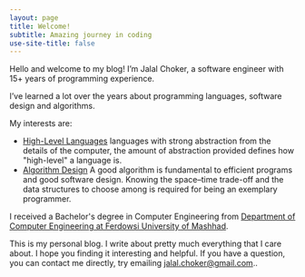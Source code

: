 ```yaml
---
layout: page
title: Welcome!
subtitle: Amazing journey in coding
use-site-title: false
---
```


Hello and welcome to my blog! I’m Jalal Choker, a software engineer with 15+ years of programming experience.

I’ve learned a lot over the years about programming languages, software design and algorithms.

My interests are:
* [High-Level Languages](https://isaaccomputerscience.org/topics/programming_languages) languages with strong abstraction from the details of the computer, the amount of abstraction provided defines how "high-level" a language is.
* [Algorithm Design](https://mitpress.mit.edu/books/introduction-algorithms-third-edition/) A good algorithm is fundamental to efficient programs and good software design. Knowing the space–time trade-off and the data structures to choose among is required for being an exemplary programmer. 

I received a Bachelor's degree in Computer Engineering from [Department of Computer Engineering at Ferdowsi University of Mashhad](http://ce.um.ac.ir/index.php?lang=en).

This is my personal blog. I write about pretty much everything that I care about. I hope you finding it interesting and helpful. If you have a question, you can contact me directly, try emailing jalal.choker@gmail.com..
